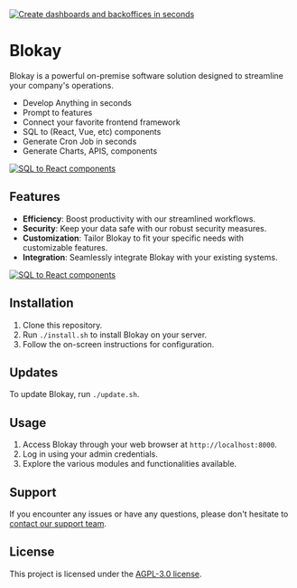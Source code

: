 <a href="https://blokay.com">
  <img alt="Create dashboards and backoffices in seconds" src="https://github.com/user-attachments/assets/c0304ecc-dbe1-4aa4-ae79-45e8bebb443e">
</a>

<br/>

# Blokay

Blokay is a powerful on-premise software solution designed to streamline your company's operations.

- Develop Anything in seconds
- Prompt to features
- Connect your favorite frontend framework
- SQL to (React, Vue, etc) components
- Generate Cron Job in seconds
- Generate Charts, APIS, components

<a href="https://blokay.com">
  <img alt="SQL to React components" src="https://github.com/user-attachments/assets/280db866-5b98-4a8d-9eb9-18e0141e2e7d">
</a>

## Features

- **Efficiency**: Boost productivity with our streamlined workflows.
- **Security**: Keep your data safe with our robust security measures.
- **Customization**: Tailor Blokay to fit your specific needs with customizable features.
- **Integration**: Seamlessly integrate Blokay with your existing systems.

<a href="https://blokay.com">
  <img alt="SQL to React components" src="https://github.com/user-attachments/assets/2ca75181-2f2b-4c5e-a70b-7608fe58ffd6">
</a>

## Installation

1. Clone this repository.
2. Run `./install.sh` to install Blokay on your server.
3. Follow the on-screen instructions for configuration.

## Updates

To update Blokay, run `./update.sh`.

## Usage

1. Access Blokay through your web browser at `http://localhost:8000`.
2. Log in using your admin credentials.
3. Explore the various modules and functionalities available.

## Support

If you encounter any issues or have any questions, please don't hesitate to [contact our support team](mailto:support@blokay.com).

## License

This project is licensed under the [AGPL-3.0 license](LICENSE.md).
